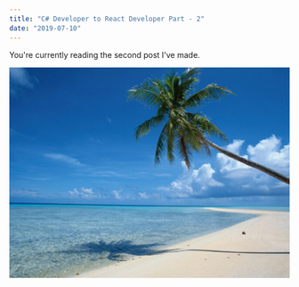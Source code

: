 ```yaml
---
title: "C# Developer to React Developer Part - 2"
date: "2019-07-10"
---
```


You're currently reading the second post I've made.

![Tranquil Beach](tranquil-beach.jpg)